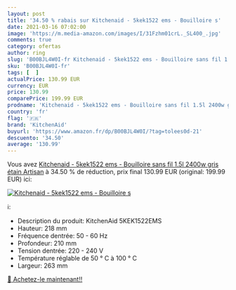 ```yaml
---
layout: post
title: '34.50 % rabais sur Kitchenaid - 5kek1522 ems - Bouilloire s'
date: 2021-03-16 07:02:00
image: 'https://m.media-amazon.com/images/I/31Fzhm01crL._SL400_.jpg'
comments: true
category: ofertas
author: ring
slug: 'B00BJL4W0I-fr Kitchenaid - 5kek1522 ems - Bouilloire sans fil 1.5l 2400w...'
sku: 'B00BJL4W0I-fr'
tags: [  ]
actualPrice: 130.99 EUR
currency: EUR
price: 130.99
comparePrice: 199.99 EUR
prodname: 'Kitchenaid - 5kek1522 ems - Bouilloire sans fil 1.5l 2400w gris étain Artisan'
country: 'fr'
flag: '🇫🇷'
brand: 'KitchenAid'
buyurl: 'https://www.amazon.fr/dp/B00BJL4W0I/?tag=tolees0d-21'
descuento: '34.50'
average: '130.99'
---
```


Vous avez [Kitchenaid - 5kek1522 ems - Bouilloire sans fil 1.5l 2400w gris étain Artisan](https://www.amazon.fr/dp/B00BJL4W0I/?tag=tolees0d-21)  à  34.50 % de réduction, prix final  130.99 EUR (original: 199.99 EUR) ici:

[![Kitchenaid - 5kek1522 ems - Bouilloire s](https://m.media-amazon.com/images/I/31Fzhm01crL._SL400_.jpg)](https://www.amazon.fr/dp/B00BJL4W0I/?tag=tolees0d-21)

ℹ️:

- Description du produit: KitchenAid 5KEK1522EMS
- Hauteur: 218 mm
- Fréquence dentrée: 50 - 60 Hz
- Profondeur: 210 mm
- Tension dentrée: 220 - 240 V
- Température réglable de 50 ° C à 100 ° C
- Largeur: 263 mm

[🛒 Achetez-le maintenant!!](https://www.amazon.fr/dp/B00BJL4W0I/?tag=tolees0d-21)

